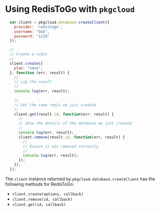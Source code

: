 # Using RedisToGo with `pkgcloud`

``` js
  var client = pkgcloud.database.createClient({
    provider: 'redistogo',
    username: "bob",
    password: "1234"
  });

  //
  // Create a redis
  //
  client.create({
    plan: "nano",
  }, function (err, result) {
    //
    // Log the result
    //
    console.log(err, result);
  
    //
    // Get the same redis we just created
    //
    client.get(result.id, function(err, result) {
      //
      // Show the details of the database we just created
      //
      console.log(err, result);
      client.remove(result.id, function(err, result) {
        //
        // Ensure it was removed correctly.
        //
        console.log(err, result);
      });
    });
  });
```

The `client` instance returned by `pkgcloud.database.createClient` has the following methods for RedisToGo:

* `client.create(options, callback)`
* `client.remove(id, callback)`
* `client.get(id, callback)`
